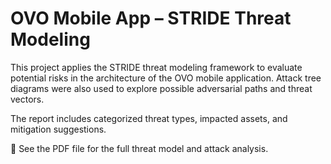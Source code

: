 # OVO Mobile App – STRIDE Threat Modeling

This project applies the STRIDE threat modeling framework to evaluate potential risks in the architecture of the OVO mobile application. Attack tree diagrams were also used to explore possible adversarial paths and threat vectors.

The report includes categorized threat types, impacted assets, and mitigation suggestions.

📄 See the PDF file for the full threat model and attack analysis.
